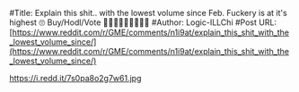 #Title: Explain this shit.. with the lowest volume since Feb. Fuckery is at it's highest 🙄 Buy/Hodl/Vote 🚀🍌🚀🍌🚀🍌🚀🍌🚀
#Author: Logic-ILLChi
#Post URL: [https://www.reddit.com/r/GME/comments/n1i9at/explain_this_shit_with_the_lowest_volume_since/](https://www.reddit.com/r/GME/comments/n1i9at/explain_this_shit_with_the_lowest_volume_since/)


https://i.redd.it/7s0pa8o2g7w61.jpg